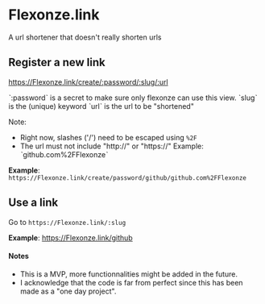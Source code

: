 # Flexonze.link
A url shortener that doesn't really shorten urls


## Register a new link
https://Flexonze.link/create/:password/:slug/:url

ˋ:passwordˋ is a secret to make sure only flexonze can use this view.
ˋslugˋ is the (unique) keyword
ˋurlˋ is the url to be "shortened"

Note: 
- Right now, slashes ('/') need to be escaped using `%2F`
- The url must not include "http://" or "https://"
Example: ˋgithub.com%2FFlexonzeˋ

__Example__: `https://Flexonze.link/create/password/github/github.com%2FFlexonze`



## Use a link
Go to `https://Flexonze.link/:slug`

__Example__: https://Flexonze.link/github



#### Notes
- This is a MVP, more functionnalities might be added in the future.
- I acknowledge that the code is far from perfect since this has been made as a "one day project".
